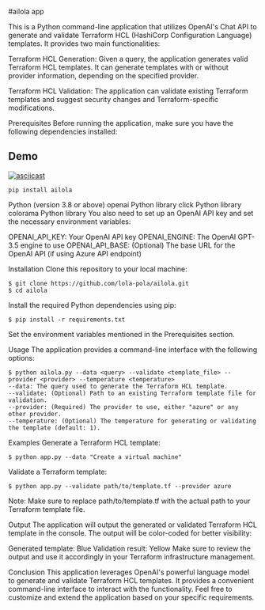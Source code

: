 #ailola app

This is a Python command-line application that utilizes OpenAI's Chat API to generate and validate Terraform HCL (HashiCorp Configuration Language) templates. It provides two main functionalities:

Terraform HCL Generation: Given a query, the application generates valid Terraform HCL templates. It can generate templates with or without provider information, depending on the specified provider.

Terraform HCL Validation: The application can validate existing Terraform templates and suggest security changes and Terraform-specific modifications.

Prerequisites
Before running the application, make sure you have the following dependencies installed:



## Demo
[![asciicast](https://asciinema.org/a/lOGRRZVrs0OracrtxkOLtnP9K.svg)](https://asciinema.org/a/lOGRRZVrs0OracrtxkOLtnP9K)

```
pip install ailola 
```


Python (version 3.8 or above)
openai Python library
click Python library
colorama Python library
You also need to set up an OpenAI API key and set the necessary environment variables:

OPENAI_API_KEY: Your OpenAI API key
OPENAI_ENGINE: The OpenAI GPT-3.5 engine to use
OPENAI_API_BASE: (Optional) The base URL for the OpenAI API (if using Azure API endpoint)

Installation
Clone this repository to your local machine:


```
$ git clone https://github.com/lola-pola/ailola.git
$ cd ailola
```
Install the required Python dependencies using pip:

```
$ pip install -r requirements.txt
```

Set the environment variables mentioned in the Prerequisites section.

Usage
The application provides a command-line interface with the following options:

```
$ python ailola.py --data <query> --validate <template_file> --provider <provider> --temperature <temperature>
--data: The query used to generate the Terraform HCL template.
--validate: (Optional) Path to an existing Terraform template file for validation.
--provider: (Required) The provider to use, either "azure" or any other provider.
--temperature: (Optional) The temperature for generating or validating the template (default: 1).
```
Examples
Generate a Terraform HCL template:

```
$ python app.py --data "Create a virtual machine"
```
Validate a Terraform template:


```
$ python app.py --validate path/to/template.tf --provider azure
```

Note: Make sure to replace path/to/template.tf with the actual path to your Terraform template file.

Output
The application will output the generated or validated Terraform HCL template in the console. The output will be color-coded for better visibility:

Generated template: Blue
Validation result: Yellow
Make sure to review the output and use it accordingly in your Terraform infrastructure management.

Conclusion
This application leverages OpenAI's powerful language model to generate and validate Terraform HCL templates. It provides a convenient command-line interface to interact with the functionality. Feel free to customize and extend the application based on your specific requirements.